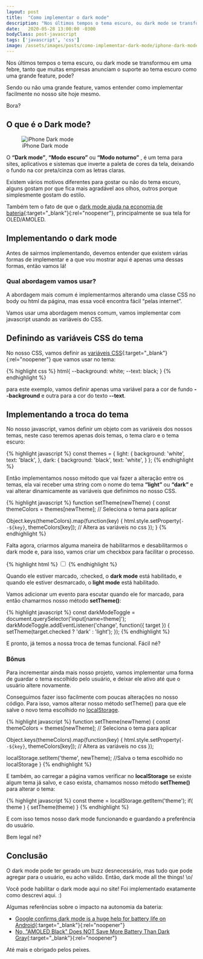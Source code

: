 ```yaml
---
layout: post
title:  "Como implementar o dark mode"
description: "Nos últimos tempos o tema escuro, ou dark mode se transformou em uma febre, tanto que muitas empresas anunciam o suporte ao tema escuro como uma grande feature. Vamos entender como implementar facilmente no nosso site hoje mesmo."
date:   2020-05-28 13:00:00 -0300
bodyClass: post-javascript
tags: ['javascript', 'css']
image: /assets/images/posts/como-implementar-dark-mode/iphone-dark-mode.jpg
---
```


Nos últimos tempos o tema escuro, ou dark mode se transformou em uma febre, tanto que muitas empresas anunciam o suporte ao tema escuro como uma grande feature, pode?

Sendo ou não uma grande feature, vamos entender como implementar facilmente no nosso site hoje mesmo.

Bora?

## O que é o Dark mode?

<figure>
  <picture>
    <source type="image/webp" srcset="/assets/images/webp/posts/como-implementar-dark-mode/iphone-dark-mode.webp" />
    <source srcset="/assets/images/posts/como-implementar-dark-mode/iphone-dark-mode.jpg" />
    <img itemprop="image" src="/assets/images/posts/como-implementar-dark-mode/iphone-dark-mode.jpg" alt="iPhone Dark mode" />
  </picture>
  <legend>iPhone Dark mode</legend>
</figure>

O **“Dark mode”**, **“Modo escuro”** ou **“Modo noturno”** , é um tema para sites, aplicativos e sistemas que inverte a paleta de cores da tela, deixando o fundo na cor preta/cinza com as letras claras.

Existem vários motivos diferentes para gostar ou não do tema escuro, alguns gostam por que fica mais agradável aos olhos, outros porque simplesmente gostam do estilo.

Também tem o fato de que o [dark mode ajuda na economia de bateria](https://www.theverge.com/2018/11/8/18076502/google-dark-mode-android-battery-life){:target="_blank"}{:rel="noopener"}, principalmente se sua tela for OLED/AMOLED.

## Implementando o dark mode

Antes de sairmos implementando, devemos entender que existem várias formas de implementar e a que vou mostrar aqui é apenas uma dessas formas, então vamos lá!

### Qual abordagem vamos usar?

A abordagem mais comum é implementarmos alterando uma classe CSS no body ou html da página, mas essa você encontra fácil “pelas internet”.

Vamos usar uma abordagem menos comum, vamos implementar com javascript usando as variáveis do CSS.

## Definindo as variáveis CSS do tema

No nosso CSS, vamos definir as [variáveis CSS](https://developer.mozilla.org/pt-BR/docs/Web/CSS/Using_CSS_custom_properties){:target="_blank"}{:rel="noopener"} que vamos usar no tema:

{% highlight css %}
html{
  --background: white;
  --text: black;
}
{% endhighlight %}

para este exemplo, vamos definir apenas uma variável para a cor de fundo **--background** e outra para a cor do texto **--text**.

## Implementando a troca do tema

No nosso javascript, vamos definir um objeto com as variáveis dos nossos temas, neste caso teremos apenas dois temas, o tema claro e o tema escuro:

{% highlight javascript %}
const themes = {
  light: {
    background: 'white',
    text: 'black',
  },
  dark: {
    background: 'black',
    text: 'white',
  }
};
{% endhighlight %}

Então implementamos nosso método que vai fazer a alteração entre os temas, ela vai receber uma string com o nome do tema **“light”** ou **“dark”** e vai alterar dinamicamente as variáveis que definimos no nosso CSS.

{% highlight javascript %}
function setTheme(newTheme) {
  const themeColors = themes[newTheme]; // Seleciona o tema para aplicar

  Object.keys(themeColors).map(function(key) {
    html.style.setProperty(`--${key}`, themeColors[key]); // Altera as variáveis no css
  });
}
{% endhighlight %}

Falta agora, criarmos alguma maneira de habilitarmos e desabilitarmos o dark mode e, para isso, vamos criar um checkbox para facilitar o processo.

{% highlight html %}
<input name="theme" type="checkbox" class="toggle-dark-mode" />
{% endhighlight %}

Quando ele estiver marcado, :checked, o **dark mode** está habilitado, e quando ele estiver desmarcado, o **light mode** está habilitado.

Vamos adicionar um evento para escutar quando ele for marcado, para então chamarmos nosso método **setTheme()**:

{% highlight javascript %}
const darkModeToggle = document.querySelector('input[name=theme]');
darkModeToggle.addEventListener('change', function({ target }) {
  setTheme(target.checked ? 'dark' : 'light');
});
{% endhighlight %}

E pronto, já temos a nossa troca de temas funcional. Fácil né?

### Bônus

Para incrementar ainda mais nosso projeto, vamos implementar uma forma de guardar o tema escolhido pelo usuário, e deixar ele ativo até que o usuário altere novamente.

Conseguimos fazer isso facilmente com poucas alterações no nosso código. Para isso, vamos alterar nosso método setTheme() para que ele salve o novo tema escolhido no [localStorage](https://developer.mozilla.org/pt-BR/docs/Web/API/Window/Window.localStorage).

{% highlight javascript %}
function setTheme(newTheme) {
  const themeColors = themes[newTheme]; // Seleciona o tema para aplicar

  Object.keys(themeColors).map(function(key) {
    html.style.setProperty(`--${key}`, themeColors[key]); // Altera as variáveis no css
  });

  localStorage.setItem('theme', newTheme); //Salva o tema escolhido no localStorage
}
{% endhighlight %}

E também, ao carregar a página vamos verificar no **localStorage** se existe algum tema já salvo, e caso exista, chamamos nosso método **setTheme()** para alterar o tema:

{% highlight javascript %}
const theme = localStorage.getItem('theme');
if( theme ) {
  setTheme(theme)
}
{% endhighlight %}

E com isso temos nosso dark mode funcionando e guardando a preferência do usuário.

Bem legal né?

## Conclusão

O dark mode pode ter gerado um buzz desnecessário, mas tudo que pode agregar para o usuário, eu acho válido. Então, dark mode all the things! \o/

Você pode habilitar o dark mode aqui no site! Foi implementado exatamente como descrevi aqui. :)

Algumas referências sobre o impacto na autonomia da bateria:

- [Google confirms dark mode is a huge help for battery life on Android](https://www.theverge.com/2018/11/8/18076502/google-dark-mode-android-battery-life){:target="_blank"}{:rel="noopener"}
- [No, "AMOLED Black" Does NOT Save More Battery Than Dark Gray](https://www.xda-developers.com/amoled-black-vs-gray-dark-mode/){:target="_blank"}{:rel="noopener"}

Até mais e obrigado pelos peixes.
